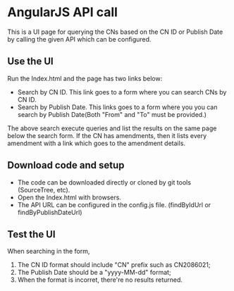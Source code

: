 # AngularJS API call
This is a UI page for querying the CNs based on the CN ID or Publish Date by calling the given API which can be configured.

## Use the UI
Run the Index.html and the page has two links below:
- Search by CN ID. This link goes to a form where you can search CNs by CN ID.
- Search by Publish Date. This links goes to a form where you you can search by Publish Date(Both "From" and "To" must be provided.)

The above search execute queries and list the results on the same page below the search form. If the CN has amendments, then it lists every amendment with a link which goes to the amendment details.

## Download code and setup
- The code can be downloaded directly or cloned by git tools (SourceTree, etc).
- Open the Index.html with browsers. 
- The API URL can be configured in the config.js file. (findByIdUrl or findByPublishDateUrl)

## Test the UI
When searching in the form, 
1. The CN ID format should include "CN" prefix such as CN2086021;
2. The Publish Date should be a "yyyy-MM-dd" format;
3. When the format is incorret, there're no results returned.
